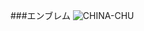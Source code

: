###エンブレム
![CHINA-CHU](http://eaassets-a.akamaihd.net/battlelog/prod/emblem/853/590/256/2955055690564052373.png)
